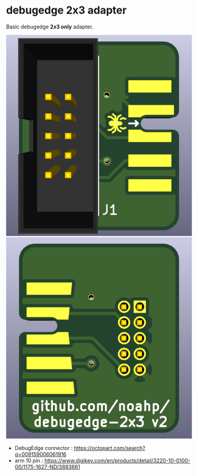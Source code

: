 # debugedge 2x3 adapter

Basic debugedge **2x3 only** adapter.

![top](debugedge-2x3_top.png) ![bottom](debugedge-2x3_bottom.png)

- DebugEdge connector : https://octopart.com/search?q=009159006061916
- arm 10 pin : https://www.digikey.com/en/products/detail/3220-10-0100-00/1175-1627-ND/3883661
